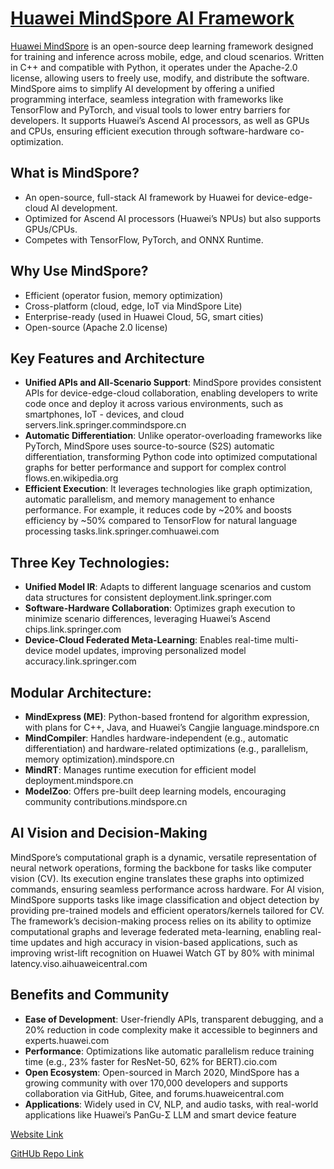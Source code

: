 # [Huawei MindSpore AI Framework](https://www.mindspore.cn/en)

[Huawei MindSpore](https://www.mindspore.cn/en) is an open-source deep learning framework designed for training and inference across mobile, edge, and cloud scenarios. Written in C++ and compatible with Python, it operates under the Apache-2.0 license, allowing users to freely use, modify, and distribute the software. MindSpore aims to simplify AI development by offering a unified programming interface, seamless integration with frameworks like TensorFlow and PyTorch, and visual tools to lower entry barriers for developers. It supports Huawei’s Ascend AI processors, as well as GPUs and CPUs, ensuring efficient execution through software-hardware co-optimization.

## What is MindSpore?
- An open-source, full-stack AI framework by Huawei for device-edge-cloud AI development.
- Optimized for Ascend AI processors (Huawei’s NPUs) but also supports GPUs/CPUs.
- Competes with TensorFlow, PyTorch, and ONNX Runtime.

## Why Use MindSpore?
- Efficient (operator fusion, memory optimization)
- Cross-platform (cloud, edge, IoT via MindSpore Lite)
- Enterprise-ready (used in Huawei Cloud, 5G, smart cities)
- Open-source (Apache 2.0 license)

## Key Features and Architecture

- **Unified APIs and All-Scenario Support**: MindSpore provides consistent APIs for device-edge-cloud collaboration, enabling developers to write code once and deploy it across various environments, such as smartphones, IoT - devices, and cloud servers.link.springer.commindspore.cn
- **Automatic Differentiation**: Unlike operator-overloading frameworks like PyTorch, MindSpore uses source-to-source (S2S) automatic differentiation, transforming Python code into optimized computational graphs for better performance and support for complex control flows.en.wikipedia.org
- **Efficient Execution**: It leverages technologies like graph optimization, automatic parallelism, and memory management to enhance performance. For example, it reduces code by ~20% and boosts efficiency by ~50% compared to TensorFlow for natural language processing tasks.link.springer.comhuawei.com


## Three Key Technologies:
- **Unified Model IR**: Adapts to different language scenarios and custom data structures for consistent deployment.link.springer.com
- **Software-Hardware Collaboration**: Optimizes graph execution to minimize scenario differences, leveraging Huawei’s Ascend chips.link.springer.com
- **Device-Cloud Federated Meta-Learning**: Enables real-time multi-device model updates, improving personalized model accuracy.link.springer.com

## Modular Architecture:
- **MindExpress (ME)**: Python-based frontend for algorithm expression, with plans for C++, Java, and Huawei’s Cangjie language.mindspore.cn
- **MindCompiler**: Handles hardware-independent (e.g., automatic differentiation) and hardware-related optimizations (e.g., parallelism, memory optimization).mindspore.cn
- **MindRT**: Manages runtime execution for efficient model deployment.mindspore.cn
- **ModelZoo**: Offers pre-built deep learning models, encouraging community contributions.mindspore.cn

## AI Vision and Decision-Making

MindSpore’s computational graph is a dynamic, versatile representation of neural network operations, forming the backbone for tasks like computer vision (CV). Its execution engine translates these graphs into optimized commands, ensuring seamless performance across hardware. For AI vision, MindSpore supports tasks like image classification and object detection by providing pre-trained models and efficient operators/kernels tailored for CV. The framework’s decision-making process relies on its ability to optimize computational graphs and leverage federated meta-learning, enabling real-time updates and high accuracy in vision-based applications, such as improving wrist-lift recognition on Huawei Watch GT by 80% with minimal latency.viso.aihuaweicentral.com

## Benefits and Community

- **Ease of Development**: User-friendly APIs, transparent debugging, and a 20% reduction in code complexity make it accessible to beginners and experts.huawei.com
- **Performance**: Optimizations like automatic parallelism reduce training time (e.g., 23% faster for ResNet-50, 62% for BERT).cio.com
- **Open Ecosystem**: Open-sourced in March 2020, MindSpore has a growing community with over 170,000 developers and supports collaboration via GitHub, Gitee, and forums.huaweicentral.com
- **Applications**: Widely used in CV, NLP, and audio tasks, with real-world applications like Huawei’s PanGu-Σ LLM and smart device feature


[Website Link](https://www.mindspore.cn/en)

[GitHUb Repo Link](https://github.com/mindspore-ai/mindspore)
